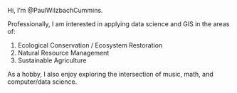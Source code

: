 Hi, I’m @PaulWilzbachCummins.

Professionally, I am interested in applying data science and GIS in the areas of:
  1. Ecological Conservation / Ecosystem Restoration
  2. Natural Resource Management
  3. Sustainable Agriculture

As a hobby, I also enjoy exploring the intersection of music, math, and computer/data science. 


